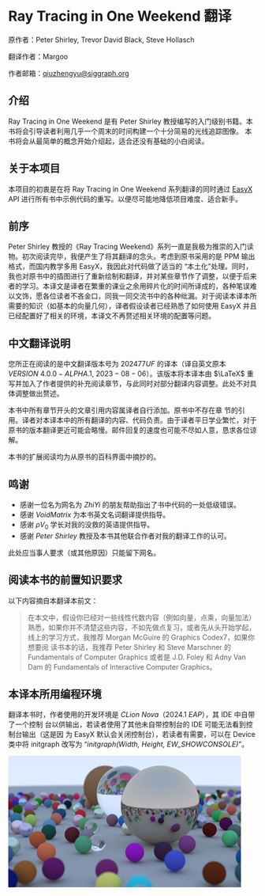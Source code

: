 # Ray Tracing in One Weekend 翻译

原作者：Peter Shirley, Trevor David Black, Steve Hollasch

翻译作者：Margoo

作者邮箱：[qiuzhengyu@siggraph.org](mailto:qiuzhengyu@siggraph.org)

## 介绍

Ray Tracing in One Weekend 是有 Peter Shirley 教授编写的入门级别书籍。本书将会引导读者利用几乎一个周末的时间构建一个十分简易的光线追踪图像。 
本书将会从最简单的概念开始介绍起，适合还没有基础的小白阅读。

## 关于本项目

本项目的初衷是在将 Ray Tracing in One Weekend 系列翻译的同时通过 [EasyX](www.easyx.cn) API 进行所有书中示例代码的重写。以便尽可能地降低项目难度、适合新手。

## 前序

Peter Shirley 教授的《Ray Tracing Weekend》系列一直是我极为推崇的入门读物。初次阅读完毕，我便产生了将其翻译的念头。考虑到原书采用的是 PPM 输出格式，而国内教学多用 EasyX，我因此对代码做了适当的 “本土化”处理。同时，我也对原书中的插图进行了重新绘制和翻译，并对某些章节作了调整，以便于后来者的学习。本译文是译者在繁重的课业之余用碎片化的时间所译成的，各种笔误难以文饰，愿各位读者不吝金口，同我一同交流书中的各种纰漏。对于阅读本译本所需要的知识（如基本的向量几何），译者假设读者已经熟悉了如何使用 EasyX 并且已经配置好了相关的环境，本译文不再赘述相关环境的配置等问题。


## 中文翻译说明

您所正在阅读的是中文翻译版本号为 $202477UF$ 的译本（译自英文原本 $VERSION$ $4.0.0-ALPHA.1$, $2023-08-06$）。该版本将本译本由 $\LaTeX$ 重写并加入了作者提供的补充阅读章节，与此同时对部分翻译内容调整。此处不对具体调整做出赘述。

本书中所有章节开头的文章引用内容属译者自行添加。原书中不存在章 节的引用。译者对本译本中的所有翻译的内容、代码负责。由于译者平日学业繁忙，对于原书的版本翻译更近可能会略慢。邮件回复的速度也可能不尽如人意，恳求各位谅解。

本书的扩展阅读均为从原书的百科界面中摘抄的。

## 鸣谢

- 感谢一位名为网名为 $ZhiYi$ 的朋友帮助指出了书中代码的一处低级错误。
- 感谢 $VoidMatrix$ 为本书英文名词翻译提供指导。
- 感谢 $\rho V_0$ 学长对我的没救的英语提供指导。
- 感谢 $Peter$ $Shirley$ 教授及本书其他联合作者对我的翻译工作的认可。

此处应当事人要求（或其他原因）只能留下网名。

## 阅读本书的前置知识要求

以下内容摘自本翻译本前文：

> 在本文中，假设你已经对一些线性代数内容（例如向量，点乘，向量加法）
熟悉，如果你并不清楚这些内容，不如先做点复习，或者先从头开始学起，线上的学习方式，我推荐 Morgan McGuire 的 Graphics Codex7，如果你想要阅
读书本的话，我推荐 Peter Shirley 和 Steve Marschner 的 Fundamentals of
Computer Graphics 或者是 J.D. Foley 和 Adny Van Dam 的 Fundamentals
of Interactive Computer Graphics。

## 本译本所用编程环境

翻译本书时，作者使用的开发环境是 $CLion$ $Nova$（$2024.1$ $EAP$），其 IDE 中自带了一个控制
台以供输出，若读者使用了其他未自带控制台的 IDE 可能无法看到控制台输出（这是因
为 EasyX 默认会关闭控制台），若读者有需要，可以在 Device 类中将 initgraph 改写为
“*initgraph(Width, Height, EW_SHOWCONSOLE)*”。



![](./readme/result.jpg)


